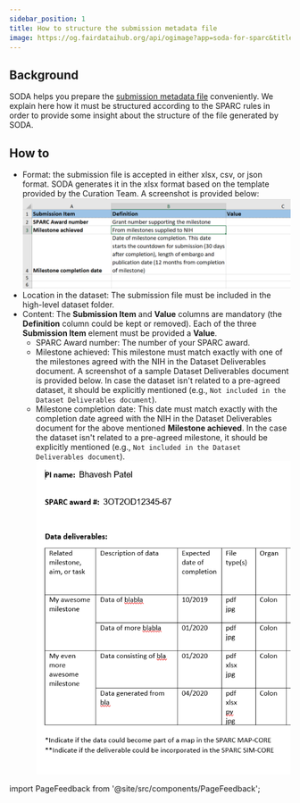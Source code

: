 ```yaml
---
sidebar_position: 1
title: How to structure the submission metadata file
image: https://og.fairdataihub.org/api/ogimage?app=soda-for-sparc&title=Structure%20the%20submission%20metadata%20file&description=%27How%20to%27%20SPARC%20series
---
```


## Background

SODA helps you prepare the [submission metadata file](../Freeform%20Mode/prepare-metadata/create-submission.md) conveniently. We explain here how it must be structured according to the SPARC rules in order to provide some insight about the structure of the file generated by SODA.

## How to

- Format: the submission file is accepted in either xlsx, csv, or json format. SODA generates it in the xlsx format based on the template provided by the Curation Team. A screenshot is provided below:
  ![](https://github.com/fairdataihub/SODA-for-SPARC/blob/main/docs/documentation/How%20to/submission/submission-template.PNG?raw=true)
- Location in the dataset: The submission file must be included in the high-level dataset folder.
- Content: The **Submission Item** and **Value** columns are mandatory (the **Definition** column could be kept or removed). Each of the three **Submission Item** element must be provided a **Value**.
  - SPARC Award number: The number of your SPARC award.
  - Milestone achieved: This milestone must match exactly with one of the milestones agreed with the NIH in the Dataset Deliverables document. A screenshot of a sample Dataset Deliverables document is provided below. In case the dataset isn't related to a pre-agreed dataset, it should be explicitly mentioned (e.g., `Not included in the Dataset Deliverables document`).
  - Milestone completion date: This date must match exactly with the completion date agreed with the NIH in the Dataset Deliverables document for the above mentioned **Milestone achieved**. In the case the dataset isn't related to a pre-agreed milestone, it should be explicitly mentioned (e.g., `Not included in the Dataset Deliverables document`).
    ![](https://github.com/fairdataihub/SODA-for-SPARC/blob/main/docs/documentation/How%20to/submission/data-deliverables-doc-example.PNG?raw=true0)

import PageFeedback from '@site/src/components/PageFeedback';

<PageFeedback />
